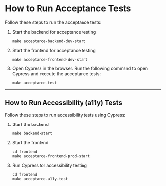 # How to Run Acceptance Tests

Follow these steps to run the acceptance tests:

1. Start the backend for acceptance testing

   ```shell
   make acceptance-backend-dev-start
   ```

2. Start the frontend for acceptance testing

   ```shell
   make acceptance-frontend-dev-start
   ```

3. Open Cypress in the browser.
   Run the following command to open Cypress and execute the acceptance tests:

   ```shell
   make acceptance-test
   ```

---

## How to Run Accessibility (a11y) Tests

Follow these steps to run accessibility tests using Cypress:

1. Start the backend

   ```shell
   make backend-start
   ```

2. Start the frontend

   ```shell
   cd frontend
   make acceptance-frontend-prod-start
   ```

3. Run Cypress for accessibility testing

   ```shell
   cd frontend
   make acceptance-a11y-test
   ```
